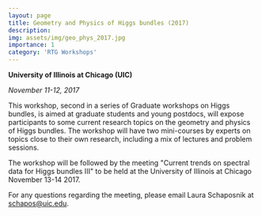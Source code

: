 ```yaml
---
layout: page
title: Geometry and Physics of Higgs bundles (2017)
description: 
img: assets/img/geo_phys_2017.jpg
importance: 1
category: 'RTG Workshops'
---
```


**University of Illinois at Chicago (UIC)**

*November 11-12, 2017*

This workshop, second in a series of Graduate workshops on Higgs bundles, is aimed at graduate students and young postdocs, will expose participants to some current research topics on the geometry and physics of Higgs bundles. The workshop will have two mini-courses by experts on topics close to their own research, including a mix of lectures and problem sessions. 

The workshop will be followed by the meeting
"Current trends on spectral data for Higgs bundles III"
to be held at the University of Illinois at Chicago
November 13-14 2017.

For any questions regarding the meeting, please email
Laura Schaposnik at schapos@uic.edu.